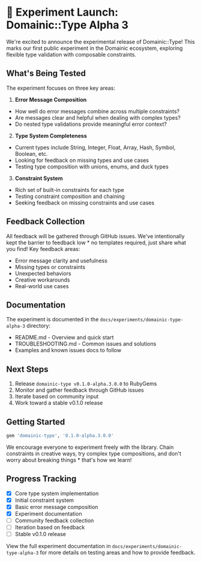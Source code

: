 # 🧪 Experiment Launch: Domainic::Type Alpha 3

We're excited to announce the experimental release of Domainic::Type! This marks our first public experiment in the
Domainic ecosystem, exploring flexible type validation with composable constraints.

## What's Being Tested

The experiment focuses on three key areas:

1. **Error Message Composition**
  * How well do error messages combine across multiple constraints?
  * Are messages clear and helpful when dealing with complex types?
  * Do nested type validations provide meaningful error context?

2. **Type System Completeness**
  * Current types include String, Integer, Float, Array, Hash, Symbol, Boolean, etc.
  * Looking for feedback on missing types and use cases
  * Testing type composition with unions, enums, and duck types

3. **Constraint System**
  * Rich set of built-in constraints for each type
  * Testing constraint composition and chaining
  * Seeking feedback on missing constraints and use cases

## Feedback Collection

All feedback will be gathered through GitHub issues. We've intentionally kept the barrier to feedback low * no templates
required, just share what you find! Key feedback areas:

* Error message clarity and usefulness
* Missing types or constraints
* Unexpected behaviors
* Creative workarounds
* Real-world use cases

## Documentation

The experiment is documented in the `docs/experiments/domainic-type-alpha-3` directory:

* README.md - Overview and quick start
* TROUBLESHOOTING.md - Common issues and solutions
* Examples and known issues docs to follow

## Next Steps

1. Release `domainic-type v0.1.0-alpha.3.0.0` to RubyGems
2. Monitor and gather feedback through GitHub issues
3. Iterate based on community input
4. Work toward a stable v0.1.0 release

## Getting Started

```ruby
gem 'domainic-type', '0.1.0-alpha.3.0.0'
```

We encourage everyone to experiment freely with the library. Chain constraints in creative ways, try complex type
compositions, and don't worry about breaking things * that's how we learn!

## Progress Tracking

* [x] Core type system implementation
* [x] Initial constraint system
* [x] Basic error message composition
* [x] Experiment documentation
* [ ] Community feedback collection
* [ ] Iteration based on feedback
* [ ] Stable v0.1.0 release

View the full experiment documentation in `docs/experiments/domainic-type-alpha-3` for more details on testing areas and
how to provide feedback.
